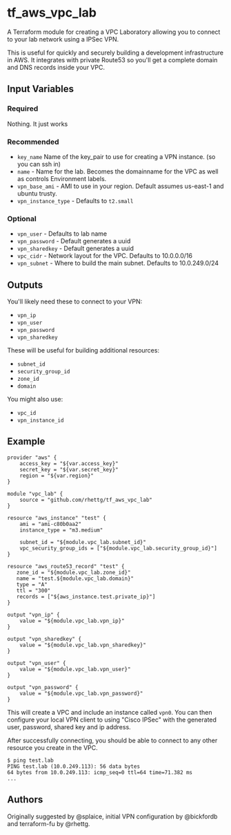 # tf_aws_vpc_lab

A Terraform module for creating a VPC Laboratory allowing you to connect to
your lab network using a IPSec VPN.

This is useful for quickly and securely building a development infrastructure
in AWS. It integrates with private Route53 so you'll get a complete domain and
DNS records inside your VPC.

## Input Variables

### Required

  Nothing. It just works

### Recommended

 * `key_name` Name of the key_pair to use for creating a VPN instance. (so you can ssh in)
 * `name` - Name for the lab. Becomes the domainname for the VPC as well as controls Environment labels.
 * `vpn_base_ami` - AMI to use in your region. Default assumes us-east-1 and ubuntu trusty.
 * `vpn_instance_type` - Defaults to `t2.small`

### Optional

 * `vpn_user` - Defaults to lab name
 * `vpn_password` - Default generates a uuid
 * `vpn_sharedkey` - Default generates a uuid
 * `vpc_cidr` - Network layout for the VPC. Defaults to 10.0.0.0/16
 * `vpn_subnet` - Where to build the main subnet. Defaults to 10.0.249.0/24

## Outputs

You'll likely need these to connect to your VPN:

  * `vpn_ip`
  * `vpn_user`
  * `vpn_password`
  * `vpn_sharedkey`

These will be useful for building additional resources:

  * `subnet_id`
  * `security_group_id`
  * `zone_id`
  * `domain`

You might also use:

  * `vpc_id`
  * `vpn_instance_id`


## Example

```
provider "aws" {
    access_key = "${var.access_key}"
    secret_key = "${var.secret_key}"
    region = "${var.region}"
}

module "vpc_lab" {
    source = "github.com/rhettg/tf_aws_vpc_lab"
}

resource "aws_instance" "test" {
    ami = "ami-c80b0aa2"
    instance_type = "m3.medium"

    subnet_id = "${module.vpc_lab.subnet_id}"
    vpc_security_group_ids = ["${module.vpc_lab.security_group_id}"]
}

resource "aws_route53_record" "test" {
   zone_id = "${module.vpc_lab.zone_id}"
   name = "test.${module.vpc_lab.domain}"
   type = "A"
   ttl = "300"
   records = ["${aws_instance.test.private_ip}"]
}

output "vpn_ip" {
    value = "${module.vpc_lab.vpn_ip}"
}

output "vpn_sharedkey" {
    value = "${module.vpc_lab.vpn_sharedkey}"
}

output "vpn_user" {
    value = "${module.vpc_lab.vpn_user}"
}

output "vpn_password" {
    value = "${module.vpc_lab.vpn_password}"
}
```

This will create a VPC and include an instance called `vpn0`. You can then configure
your local VPN client to using "Cisco IPSec" with the generated user, password,
shared key and ip address.

After successfully connecting, you should be able to connect to any other
resource you create in the VPC.

    $ ping test.lab
    PING test.lab (10.0.249.113): 56 data bytes
    64 bytes from 10.0.249.113: icmp_seq=0 ttl=64 time=71.382 ms
    ...

## Authors

Originally suggested by @splaice, initial VPN configuration by @bickfordb and terraform-fu by @rhettg.
